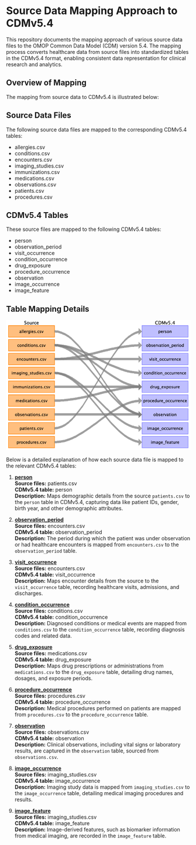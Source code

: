 # Source Data Mapping Approach to CDMv5.4

This repository documents the mapping approach of various source data files to the OMOP Common Data Model (CDM) version 5.4. The mapping process converts healthcare data from source files into standardized tables in the CDMv5.4 format, enabling consistent data representation for clinical research and analytics.

## Overview of Mapping
The mapping from source data to CDMv5.4 is illustrated below:

## Source Data Files
The following source data files are mapped to the corresponding CDMv5.4 tables:

- allergies.csv
- conditions.csv
- encounters.csv
- imaging_studies.csv
- immunizations.csv
- medications.csv
- observations.csv
- patients.csv
- procedures.csv

## CDMv5.4 Tables
These source files are mapped to the following CDMv5.4 tables:

- person
- observation_period
- visit_occurrence
- condition_occurrence
- drug_exposure
- procedure_occurrence
- observation
- image_occurrence
- image_feature

## Table Mapping Details

![](./md_files/image14.png)

Below is a detailed explanation of how each source data file is mapped to the relevant CDMv5.4 tables:

1. **[person](person.md)**  
   **Source files:** patients.csv  
   **CDMv5.4 table:** person  
   **Description:** Maps demographic details from the source `patients.csv` to the `person` table in CDMv5.4, capturing data like patient IDs, gender, birth year, and other demographic attributes.

2. **[observation_period](observation_period.md)**  
   **Source files:** encounters.csv  
   **CDMv5.4 table:** observation_period  
   **Description:** The period during which the patient was under observation or had healthcare encounters is mapped from `encounters.csv` to the `observation_period` table.

3. **[visit_occurrence](visit_occurrence.md)**  
   **Source files:** encounters.csv  
   **CDMv5.4 table:** visit_occurrence  
   **Description:** Maps encounter details from the source to the `visit_occurrence` table, recording healthcare visits, admissions, and discharges.

4. **[condition_occurrence](condition_occurrence.md)**  
   **Source files:** conditions.csv  
   **CDMv5.4 table:** condition_occurrence  
   **Description:** Diagnosed conditions or medical events are mapped from `conditions.csv` to the `condition_occurrence` table, recording diagnosis codes and related data.

5. **[drug_exposure](drug_exposure.md)**  
   **Source files:** medications.csv  
   **CDMv5.4 table:** drug_exposure  
   **Description:** Maps drug prescriptions or administrations from `medications.csv` to the `drug_exposure` table, detailing drug names, dosages, and exposure periods.

6. **[procedure_occurrence](procedure_occurrence.md)**  
   **Source files:** procedures.csv  
   **CDMv5.4 table:** procedure_occurrence  
   **Description:** Medical procedures performed on patients are mapped from `procedures.csv` to the `procedure_occurrence` table.

7. **[observation](observation.md)**  
   **Source files:** observations.csv  
   **CDMv5.4 table:** observation  
   **Description:** Clinical observations, including vital signs or laboratory results, are captured in the `observation` table, sourced from `observations.csv`.

8. **[image_occurrence](image_occurrence.md)**  
   **Source files:** imaging_studies.csv  
   **CDMv5.4 table:** image_occurrence  
   **Description:** Imaging study data is mapped from `imaging_studies.csv` to the `image_occurrence` table, detailing medical imaging procedures and results.

9. **[image_feature](image_feature.md)**  
   **Source files:** imaging_studies.csv  
   **CDMv5.4 table:** image_feature  
   **Description:** Image-derived features, such as biomarker information from medical imaging, are recorded in the `image_feature` table.
